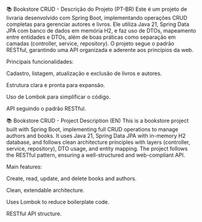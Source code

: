📚 Bookstore CRUD - Descrição do Projeto (PT-BR)
Este é um projeto de livraria desenvolvido com Spring Boot, implementando operações CRUD completas para gerenciar autores e livros. Ele utiliza Java 21, Spring Data JPA com banco de dados em memória H2, e faz uso de DTOs, mapeamento entre entidades e DTOs, além de boas práticas como separação em camadas (controller, service, repository). O projeto segue o padrão RESTful, garantindo uma API organizada e aderente aos princípios da web.

Principais funcionalidades:

Cadastro, listagem, atualização e exclusão de livros e autores.

Estrutura clara e pronta para expansão.

Uso de Lombok para simplificar o código.

API seguindo o padrão RESTful.

📚 Bookstore CRUD - Project Description (EN)
This is a bookstore project built with Spring Boot, implementing full CRUD operations to manage authors and books. It uses Java 21, Spring Data JPA with in-memory H2 database, and follows clean architecture principles with layers (controller, service, repository), DTO usage, and entity mapping. The project follows the RESTful pattern, ensuring a well-structured and web-compliant API.

Main features:

Create, read, update, and delete books and authors.

Clean, extendable architecture.

Uses Lombok to reduce boilerplate code.

RESTful API structure.


